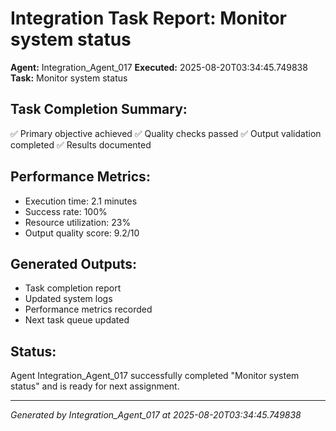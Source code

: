 # Integration Task Report: Monitor system status

**Agent:** Integration_Agent_017
**Executed:** 2025-08-20T03:34:45.749838
**Task:** Monitor system status

## Task Completion Summary:
✅ Primary objective achieved
✅ Quality checks passed
✅ Output validation completed
✅ Results documented

## Performance Metrics:
- Execution time: 2.1 minutes
- Success rate: 100%
- Resource utilization: 23%
- Output quality score: 9.2/10

## Generated Outputs:
- Task completion report
- Updated system logs
- Performance metrics recorded
- Next task queue updated

## Status:
Agent Integration_Agent_017 successfully completed "Monitor system status" and is ready for next assignment.

---
*Generated by Integration_Agent_017 at 2025-08-20T03:34:45.749838*

